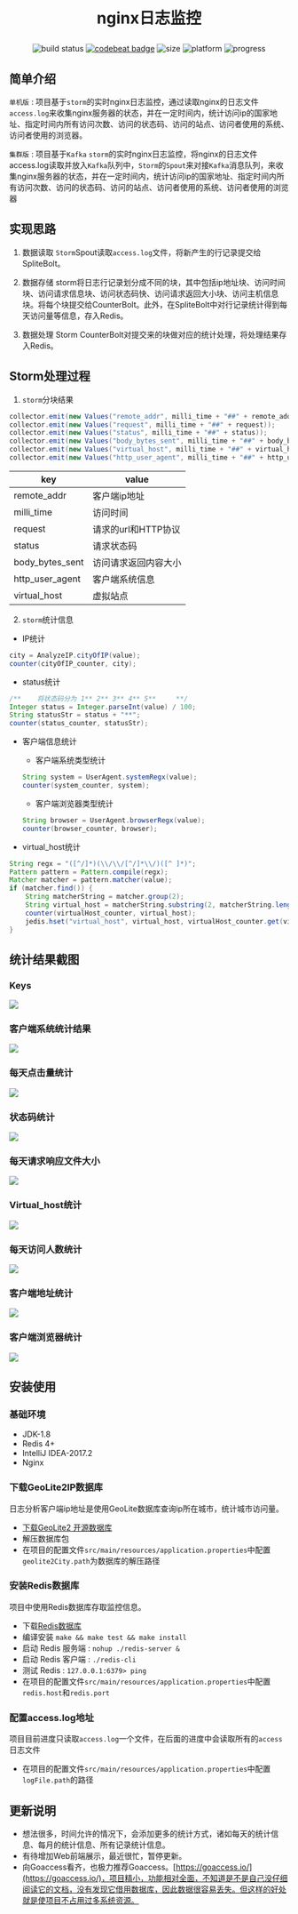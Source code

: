 # <p align='center'>nginx日志监控</p>

<div align="center">

![build status](https://travis-ci.org/fenlan/storm-nginx-log.svg?branch=master)
[![codebeat badge](https://codebeat.co/badges/cbf116f9-877c-420c-b8c1-1414beb9917a)](https://codebeat.co/projects/github-com-fenlan-storm-nginx-log-master)
![size](https://github-size-badge.herokuapp.com/fenlan/storm-nginx-log.svg)
![platform](https://img.shields.io/badge/platform-Linux-orange.svg)
![progress](http://progressed.io/bar/25?title=completed)

</div>

## 简单介绍

`单机版` : 项目基于`storm`的实时nginx日志监控，通过读取nginx的日志文件`access.log`来收集nginx服务器的状态，并在一定时间内，统计访问ip的国家地址、指定时间内所有访问次数、访问的状态码、访问的站点、访问者使用的系统、访问者使用的浏览器。

`集群版` : 项目基于`Kafka` `storm`的实时nginx日志监控，将nginx的日志文件access.log读取并放入`Kafka`队列中，`Storm`的`Spout`来对接`Kafka`消息队列，来收集nginx服务器的状态，并在一定时间内，统计访问ip的国家地址、指定时间内所有访问次数、访问的状态码、访问的站点、访问者使用的系统、访问者使用的浏览器

## 实现思路
1. 数据读取
`Storm`Spout读取`access.log`文件，将新产生的行记录提交给SpliteBolt。

2. 数据存储
storm将日志行记录划分成不同的块，其中包括ip地址块、访问时间块、访问请求信息块、访问状态码快、访问请求返回大小块、访问主机信息块。将每个块提交给CounterBolt。此外，在SpliteBolt中对行记录统计得到每天访问量等信息，存入Redis。

3. 数据处理
Storm CounterBolt对提交来的块做对应的统计处理，将处理结果存入Redis。

## Storm处理过程
1. `storm`分块结果
``` java
collector.emit(new Values("remote_addr", milli_time + "##" + remote_addr));
collector.emit(new Values("request", milli_time + "##" + request));
collector.emit(new Values("status", milli_time + "##" + status));
collector.emit(new Values("body_bytes_sent", milli_time + "##" + body_bytes_sent));
collector.emit(new Values("virtual_host", milli_time + "##" + virtual_host));
collector.emit(new Values("http_user_agent", milli_time + "##" + http_user_agent));
```

| key | value |
|--------|--------|
|   remote_addr     |   客户端ip地址     |
|   milli_time   |   访问时间       |
|   request|   请求的url和HTTP协议 |
|   status |   请求状态码     |
|   body_bytes_sent   |   访问请求返回内容大小   |
|   http_user_agent   |   客户端系统信息  |
|   virtual_host   |  虚拟站点  |

2. `storm`统计信息
- IP统计

``` java
city = AnalyzeIP.cityOfIP(value);
counter(cityOfIP_counter, city);
```

- status统计

``` java
/**    将状态码分为 1** 2** 3** 4** 5**     **/
Integer status = Integer.parseInt(value) / 100;
String statusStr = status + "**";
counter(status_counter, statusStr);
```

- 客户端信息统计
	- 客户端系统类型统计
	```java
    String system = UserAgent.systemRegx(value);
    counter(system_counter, system);
    ```

    - 客户端浏览器类型统计
    ``` java
    String browser = UserAgent.browserRegx(value);
    counter(browser_counter, browser);
    ```

- virtual_host统计

``` java
String regx = "([^/]*)(\\/\\/[^/]*\\/)([^ ]*)";
Pattern pattern = Pattern.compile(regx);
Matcher matcher = pattern.matcher(value);
if (matcher.find()) {
    String matcherString = matcher.group(2);
    String virtual_host = matcherString.substring(2, matcherString.length()-1);
    counter(virtualHost_counter, virtual_host);
    jedis.hset("virtual_host", virtual_host, virtualHost_counter.get(virtual_host).toString());
}
```

## 统计结果截图
### Keys
![](https://github.com/fenlan/Mycode/blob/master/images/nginxLog/keys.png)

### 客户端系统统计结果
![](https://github.com/fenlan/Mycode/blob/master/images/nginxLog/user_system.png)

### 每天点击量统计
![](https://github.com/fenlan/Mycode/blob/master/images/nginxLog/days_counter.png)

### 状态码统计
![](https://github.com/fenlan/Mycode/blob/master/images/nginxLog/status_code.png)

### 每天请求响应文件大小
![](https://github.com/fenlan/Mycode/blob/master/images/nginxLog/days_bytes_counter.png)

### Virtual_host统计
![](https://github.com/fenlan/Mycode/blob/master/images/nginxLog/virtual_host.png)

### 每天访问人数统计
![](https://github.com/fenlan/Mycode/blob/master/images/nginxLog/visitor_counter.png)

### 客户端地址统计
![](https://github.com/fenlan/Mycode/blob/master/images/nginxLog/city_of_ip.png)

### 客户端浏览器统计
![](https://github.com/fenlan/Mycode/blob/master/images/nginxLog/user_browser.png)

## 安装使用

### 基础环境
- JDK-1.8
- Redis 4+
- IntelliJ IDEA-2017.2
- Nginx

### 下载GeoLite2IP数据库
日志分析客户端ip地址是使用GeoLite数据库查询ip所在城市，统计城市访问量。
- [下载GeoLite2 开源数据库](https://dev.maxmind.com/zh-hans/geoip/geoip2/geolite2-%E5%BC%80%E6%BA%90%E6%95%B0%E6%8D%AE%E5%BA%93/)
- 解压数据库包
- 在项目的配置文件`src/main/resources/application.properties`中配置`geolite2City.path`为数据库的解压路径

### 安装Redis数据库
项目中使用Redis数据库存取监控信息。
- 下载[Redis数据库](https://redis.io/)
- 编译安装 `make && make test && make install`
- 启动 Redis 服务端 : `nohup ./redis-server &`
- 启动 Redis 客户端 : `./redis-cli`
- 测试 Redis : `127.0.0.1:6379> ping`
- 在项目的配置文件`src/main/resources/application.properties`中配置`redis.host`和`redis.port`

### 配置access.log地址
项目目前进度只读取`access.log`一个文件，在后面的进度中会读取所有的`access`日志文件
- 在项目的配置文件`src/main/resources/application.properties`中配置`logFile.path`的路径

## 更新说明
- 想法很多，时间允许的情况下，会添加更多的统计方式，诸如每天的统计信息、每月的统计信息、所有记录统计信息。
- 有待增加Web前端展示，最近很忙，暂停更新。
- 向Goaccess看齐，也极力推荐Goaccess。[https://goaccess.io/](https://goaccess.io/)，项目精小，功能相对全面，不知道是不是自己没仔细阅读它的文档，没有发现它借用数据库，因此数据很容易丢失。但这样的好处就是使项目不占用过多系统资源。
